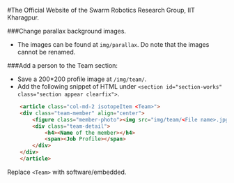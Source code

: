#The Official Website of the Swarm Robotics Research Group, IIT Kharagpur.

###Change parallax background images.
* The images can be found at `img/parallax`. Do note that the images cannot be renamed.  

###Add a person to the Team section:
* Save a 200*200 profile image at `/img/team/`.  
* Add the following snippet of HTML under `<section id="section-works" class="section appear clearfix">`.
```html
    <article class="col-md-2 isotopeItem <Team>">
	<div class="team-member" align="center">
		<figure class="member-photo"><img src="img/team/<File name>.jpg" alt="" /></figure>
		<div class="team-detail">
			<h4><Name of the member></h4>
			<span><Job Profile></span>					
		</div>
	</div>
    </article>
```
   Replace `<Team>` with software/embedded.
